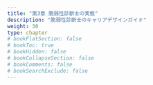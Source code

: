 ```yaml
---
title: "第3章 脆弱性診断士の実態"
description: "脆弱性診断士のキャリアデザインガイド"
weight: 30
type: chapter
# bookFlatSection: false
# bookToc: true
# bookHidden: false
# bookCollapseSection: false
# bookComments: false
# bookSearchExclude: false
---
```

